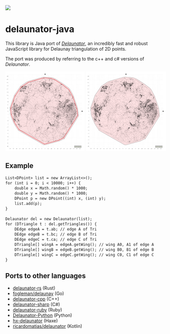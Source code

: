[![](https://jitpack.io/v/waveware4ai/delaunator-java.svg)](https://jitpack.io/#waveware4ai/delaunator-java)


# delaunator-java

This library is Java port of [*Delaunator*](https://github.com/mapbox/delaunator), an incredibly fast and robust JavaScript library for Delaunay triangulation of 2D points.

The port was produced by referring to the c++ and c# versions of *Delaunator*.
<p float="middle">
    <img src="resources\delaunator.example.png" alt="delaunay example" width="49.5%"/>
    <img src="resources\delaunator.voronoi.example.png" alt="delaunay example" width="49.5%"/></p>
</p>

## Example

```
List<DPoint> list = new ArrayList<>();
for (int i = 0; i < 10000; i++) {
	double x = Math.random() * 1000;
	double y = Math.random() * 1000;
	DPoint p = new DPoint((int) x, (int) y);
	list.add(p);
}

Delaunator del = new Delaunator(list);
for (DTriangle t : del.getTriangles()) {
	DEdge edgeA = t.ab; // edge A of Tri
	DEdge edgeB = t.bc; // edge B of Tri
	DEdge edgeC = t.ca; // edge C of Tri
	DTriangle[] wingA = edgeA.getWing(); // wing A0, A1 of edge A
	DTriangle[] wingB = edgeB.getWing(); // wing B0, B1 of edge B
	DTriangle[] wingC = edgeC.getWing(); // wing C0, C1 of edge C
}
```
## Ports to other languages

- [delaunator-rs](https://github.com/mourner/delaunator-rs) (Rust)
- [fogleman/delaunay](https://github.com/fogleman/delaunay) (Go)
- [delaunator-cpp](https://github.com/abellgithub/delaunator-cpp) (C++)
- [delaunator-sharp](https://github.com/nol1fe/delaunator-sharp) (C#)
- [delaunator-ruby](https://github.com/hendrixfan/delaunator-ruby) (Ruby)
- [Delaunator-Python](https://github.com/HakanSeven12/Delaunator-Python) (Python)
- [hx-delaunator](https://github.com/dmitryhryppa/hx-delaunator) (Haxe)
- [ricardomatias/delaunator](https://github.com/ricardomatias/delaunator) (Kotlin)

